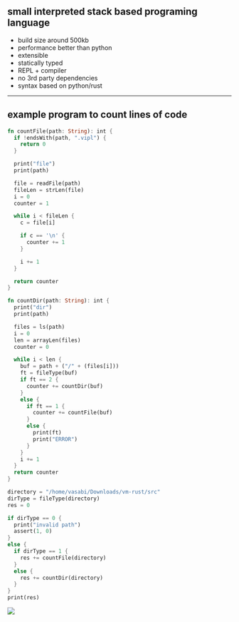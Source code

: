 ## small interpreted stack based programing language

- build size around 500kb
- performance better than python
- extensible
- statically typed
- REPL + compiler
- no 3rd party dependencies
- syntax based on python/rust

---

## example program to count lines of code

```rust
fn countFile(path: String): int {
  if !endsWith(path, ".vipl") {
    return 0
  }

  print("file")
  print(path)

  file = readFile(path)
  fileLen = strLen(file)
  i = 0
  counter = 1

  while i < fileLen {
    c = file[i]

    if c == '\n' {
      counter += 1
    }

    i += 1
  }

  return counter
}

fn countDir(path: String): int {
  print("dir")
  print(path)

  files = ls(path)
  i = 0
  len = arrayLen(files)
  counter = 0

  while i < len {
    buf = path + ("/" + (files[i]))
    ft = fileType(buf)
    if ft == 2 {
      counter += countDir(buf)
    }
    else {
      if ft == 1 {
        counter += countFile(buf)
      }
      else {
        print(ft)
        print("ERROR")
      }
    }
    i += 1
  }
  return counter
}

directory = "/home/vasabi/Downloads/vm-rust/src"
dirType = fileType(directory)
res = 0

if dirType == 0 {
  print("invalid path")
  assert(1, 0)
}
else {
  if dirType == 1 {
    res += countFile(directory)
  }
  else {
    res += countDir(directory)
  }
}
print(res)
```

![](https://cdn.discordapp.com/attachments/856286428715155486/1073322694642253875/image.png)
